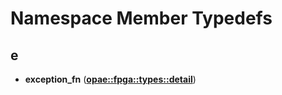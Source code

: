# Namespace Member Typedefs


## e

* **exception\_fn** ([**opae::fpga::types::detail**](namespaceopae_1_1fpga_1_1types_1_1detail.md))


